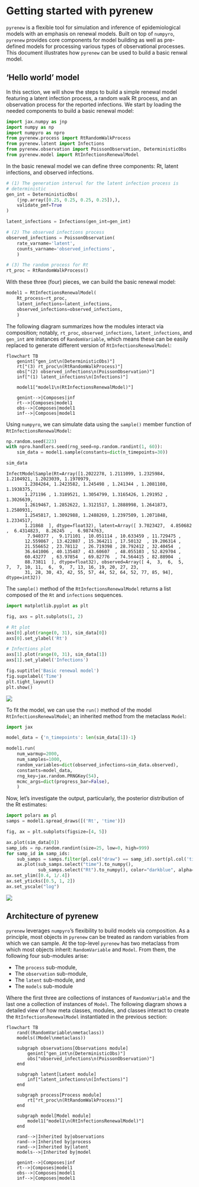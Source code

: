 # Getting started with pyrenew


`pyrenew` is a flexible tool for simulation and inference of
epidemiological models with an emphasis on renewal models. Built on top
of `numpyro`, `pyrenew` provides core components for model building as
well as pre-defined models for processing various types of observational
processes. This document illustrates how `pyrenew` can be used to build
a basic renwal model.

## ‘Hello world’ model

In this section, we will show the steps to build a simple renewal model
featuring a latent infection process, a random walk Rt process, and an
observation process for the reported infections. We start by loading the
needed components to build a basic renewal model:

``` python
import jax.numpy as jnp
import numpy as np
import numpyro as npro
from pyrenew.process import RtRandomWalkProcess
from pyrenew.latent import Infections
from pyrenew.observation import PoissonObservation, DeterministicObs
from pyrenew.model import RtInfectionsRenewalModel
```

In the basic renewal model we can define three components: Rt, latent
infections, and observed infections.

``` python
# (1) The generation interval for the latent infection process is
# deterministic
gen_int = DeterministicObs(
    (jnp.array([0.25, 0.25, 0.25, 0.25]),),
    validate_pmf=True
)

latent_infections = Infections(gen_int=gen_int)

# (2) The observed infections process
observed_infections = PoissonObservation(
    rate_varname='latent',
    counts_varname='observed_infections',
    )

# (3) The random process for Rt
rt_proc = RtRandomWalkProcess()
```

With these three (four) pieces, we can build the basic renewal model:

``` python
model1 = RtInfectionsRenewalModel(
    Rt_process=rt_proc,
    latent_infections=latent_infections,
    observed_infections=observed_infections,
    )
```

The following diagram summarizes how the modules interact via
composition; notably, `rt_proc`, `observed_infections`,
`latent_infections`, and `gen_int` are instances of `RandomVariable`,
which means these can be easily replaced to generate different version
of `RtInfectionsRenewalModel`:

``` mermaid
flowchart TB
    genint["gen_int\n(DeterministicObs)"]
    rt["(3) rt_proc\n(RtRandomWalkProcess)"]
    obs["(2) observed_infections\n(PoissonObservation)"]
    inf["(1) latent_infections\n(Infections)"]

    model1["model1\n(RtInfectionsRenewalModel)"]

    genint-->|Composes|inf
    rt-->|Composes|model1
    obs-->|Composes|model1
    inf-->|Composes|model1
```

Using `numpyro`, we can simulate data using the `sample()` member
function of `RtInfectionsRenewalModel`:

``` python
np.random.seed(223)
with npro.handlers.seed(rng_seed=np.random.randint(1, 60)):
    sim_data = model1.sample(constants=dict(n_timepoints=30))

sim_data
```

    InfectModelSample(Rt=Array([1.2022278, 1.2111099, 1.2325984, 1.2104921, 1.2023039, 1.1970979,
           1.2384264, 1.2423582, 1.245498 , 1.241344 , 1.2081108, 1.1938375,
           1.271196 , 1.3189521, 1.3054799, 1.3165426, 1.291952 , 1.3026639,
           1.2619467, 1.2852622, 1.3121517, 1.2888998, 1.2641873, 1.2580931,
           1.2545817, 1.3092988, 1.2488269, 1.2397509, 1.2071848, 1.2334517,
           1.21868  ], dtype=float32), latent=Array([ 3.7023427,  4.850682 ,  6.4314823,  8.26245  ,  6.9874763,
            7.940377 ,  9.171101 , 10.051114 , 10.633459 , 11.729475 ,
           12.559867 , 13.422887 , 15.364211 , 17.50132  , 19.206314 ,
           21.556652 , 23.78112  , 26.719398 , 28.792412 , 32.40454  ,
           36.641006 , 40.135487 , 43.60607  , 48.055103 , 52.829704 ,
           60.43277  , 63.97854  , 69.82776  , 74.564415 , 82.88904  ,
           88.73811  ], dtype=float32), observed=Array([ 4,  3,  6,  5,  7,  7, 10, 11,  6,  9,  7, 13, 16, 19, 20, 27, 23,
           31, 28, 30, 43, 42, 55, 57, 44, 52, 64, 52, 77, 85, 94],      dtype=int32))

The `sample()` method of the `RtInfectionsRenewalModel` returns a list
composed of the `Rt` and `infections` sequences.

``` python
import matplotlib.pyplot as plt

fig, axs = plt.subplots(1, 2)

# Rt plot
axs[0].plot(range(0, 31), sim_data[0])
axs[0].set_ylabel('Rt')

# Infections plot
axs[1].plot(range(0, 31), sim_data[1])
axs[1].set_ylabel('Infections')

fig.suptitle('Basic renewal model')
fig.supxlabel('Time')
plt.tight_layout()
plt.show()
```

<img
src="getting-started_files/figure-commonmark/basic-fig-output-1.png"
id="basic-fig" />

To fit the model, we can use the `run()` method of the model
`RtInfectionsRenewalModel`; an inherited method from the metaclass
`Model`:

``` python
import jax

model_data = {'n_timepoints': len(sim_data[1])-1}

model1.run(
    num_warmup=2000,
    num_samples=1000,
    random_variables=dict(observed_infections=sim_data.observed),
    constants=model_data,
    rng_key=jax.random.PRNGKey(54),
    mcmc_args=dict(progress_bar=False),
    )
```

Now, let’s investigate the output, particularly, the posterior
distribution of the Rt estimates:

``` python
import polars as pl
samps = model1.spread_draws([('Rt', 'time')])

fig, ax = plt.subplots(figsize=[4, 5])

ax.plot(sim_data[0])
samp_ids = np.random.randint(size=25, low=0, high=999)
for samp_id in samp_ids:
    sub_samps = samps.filter(pl.col("draw") == samp_id).sort(pl.col('time'))
    ax.plot(sub_samps.select("time").to_numpy(),
            sub_samps.select("Rt").to_numpy(), color="darkblue", alpha=0.1)
ax.set_ylim([0.4, 1/.4])
ax.set_yticks([0.5, 1, 2])
ax.set_yscale("log")
```

<img
src="getting-started_files/figure-commonmark/output-rt-output-1.png"
id="output-rt" />

## Architecture of pyrenew

`pyrenew` leverages `numpyro`’s flexibility to build models via
composition. As a principle, most objects in `pyrenew` can be treated as
random variables from which we can sample. At the top-level `pyrenew`
has two metaclass from which most objects inherit: `RandomVariable` and
`Model`. From them, the following four sub-modules arise:

- The `process` sub-module,
- The `observation` sub-module,
- The `latent` sub-module, and
- The `models` sub-module

Where the first three are collections of instances of `RandomVariable`
and the last one a collection of instances of `Model`. The following
diagram shows a detailed view of how meta classes, modules, and classes
interact to create the `RtInfectionsRenewalModel` instantiated in the
previous section:

``` mermaid
flowchart TB
    rand((RandomVariable\nmetaclass))
    models((Model\nmetaclass))

    subgraph observations[Observations module]
        genint["gen_int\n(DeterministicObs)"]
        obs["observed_infections\n(PoissonObservation)"]
    end

    subgraph latent[Latent module]
        inf["latent_infections\n(Infections)"]
    end

    subgraph process[Process module]
        rt["rt_proc\n(RtRandomWalkProcess)"]
    end

    subgraph model[Model module]
        model1["model1\n(RtInfectionsRenewalModel)"]
    end

    rand-->|Inherited by|observations
    rand-->|Inherited by|process
    rand-->|Inherited by|latent
    models-->|Inherited by|model

    genint-->|Composes|inf
    rt-->|Composes|model1
    obs-->|Composes|model1
    inf-->|Composes|model1
```
